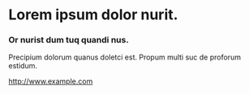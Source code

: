 # Lorem ipsum dolor nurit.
### Or nurist dum tuq quandi nus.
Precipium dolorum quanus doletci est. Propum multi suc de proforum estidum.

http://www.example.com